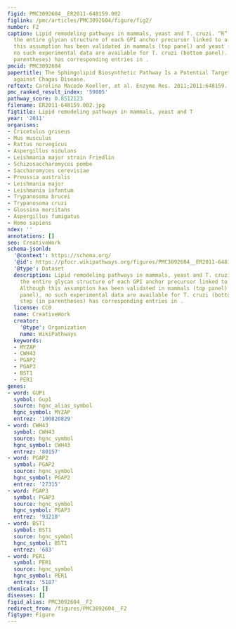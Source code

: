 ```yaml
---
figid: PMC3092604__ER2011-648159.002
figlink: /pmc/articles/PMC3092604/figure/fig2/
number: F2
caption: Lipid remodeling pathways in mammals, yeast and T. cruzi. “R” represents
  the entire glycan structure of each GPI anchor precursor linked to a protein. Although
  this assumption has been validated in mammals (top panel) and yeast (middle panel),
  no such experimental data are available for T. cruzi (bottom panel). Each step (in
  parentheses) has corresponding entries in .
pmcid: PMC3092604
papertitle: The Sphingolipid Biosynthetic Pathway Is a Potential Target for Chemotherapy
  against Chagas Disease.
reftext: Carolina Macedo Koeller, et al. Enzyme Res. 2011;2011:648159.
pmc_ranked_result_index: '59805'
pathway_score: 0.8512123
filename: ER2011-648159.002.jpg
figtitle: Lipid remodeling pathways in mammals, yeast and T
year: '2011'
organisms:
- Cricetulus griseus
- Mus musculus
- Rattus norvegicus
- Aspergillus nidulans
- Leishmania major strain Friedlin
- Schizosaccharomyces pombe
- Saccharomyces cerevisiae
- Preussia australis
- Leishmania major
- Leishmania infantum
- Trypanosoma brucei
- Trypanosoma cruzi
- Glossina morsitans
- Aspergillus fumigatus
- Homo sapiens
ndex: ''
annotations: []
seo: CreativeWork
schema-jsonld:
  '@context': https://schema.org/
  '@id': https://pfocr.wikipathways.org/figures/PMC3092604__ER2011-648159.002.html
  '@type': Dataset
  description: Lipid remodeling pathways in mammals, yeast and T. cruzi. “R” represents
    the entire glycan structure of each GPI anchor precursor linked to a protein.
    Although this assumption has been validated in mammals (top panel) and yeast (middle
    panel), no such experimental data are available for T. cruzi (bottom panel). Each
    step (in parentheses) has corresponding entries in .
  license: CC0
  name: CreativeWork
  creator:
    '@type': Organization
    name: WikiPathways
  keywords:
  - MYZAP
  - CWH43
  - PGAP2
  - PGAP3
  - BST1
  - PER1
genes:
- word: GUP1
  symbol: Gup1
  source: hgnc_alias_symbol
  hgnc_symbol: MYZAP
  entrez: '100820829'
- word: CWH43
  symbol: CWH43
  source: hgnc_symbol
  hgnc_symbol: CWH43
  entrez: '80157'
- word: PGAP2
  symbol: PGAP2
  source: hgnc_symbol
  hgnc_symbol: PGAP2
  entrez: '27315'
- word: PGAP3
  symbol: PGAP3
  source: hgnc_symbol
  hgnc_symbol: PGAP3
  entrez: '93210'
- word: BST1
  symbol: BST1
  source: hgnc_symbol
  hgnc_symbol: BST1
  entrez: '683'
- word: PER1
  symbol: PER1
  source: hgnc_symbol
  hgnc_symbol: PER1
  entrez: '5187'
chemicals: []
diseases: []
figid_alias: PMC3092604__F2
redirect_from: /figures/PMC3092604__F2
figtype: Figure
---
```

